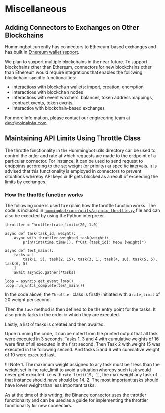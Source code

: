 # Miscellaneous 

## Adding Connectors to Exchanges on Other Blockchains

Hummingbot currently has connectors to Ethereum-based exchanges and has built in [Ethereum wallet support](https://github.com/hummingbot/hummingbot/tree/master/hummingbot/wallet/ethereum).

We plan to support multiple blockchains in the near future. To support blockchains other than Ethereum, connectors for new blockchains other than Ethereum would require integrations that enables the following blockchain-specific functionalities:

- interactions with blockchain wallets: import, creation, encryption
- interactions with blockchain nodes
- interactions with event watchers: balances, token address mappings, contract events, token events,
- interaction with blockchain-based exchanges

For more information, please contact our engineering team at dev@coinalpha.com.


## Maintaining API Limits Using Throttle Class

The throttle functionality in the Hummingbot utils directory can be used to control the order and rate at which requests are made to the endpoint of a particular connector. For instance, it can be used to send request to endpoints according to the set weight (or priority) at specific intervals. It is advised that this functionality is employed in connectors to prevent situations whereby API keys or IP gets blocked as a result of exceeding the limits by exchanges.

### How the throttle function works

The following code is used to explain how the throttle function works. The code is included in [`hummingbot/core/utils/asyncio_throttle.py`](https://github.com/hummingbot/hummingbot/blob/master/hummingbot/core/utils/asyncio_throttle.py) file and can also be executed by using the Python interpreter.

```
throttler = Throttler(rate_limit=(20, 1.0))

async def task(task_id, weight):
	async with throttler.weighted_task(weight):
		print(int(time.time()), f"Cat {task_id}: Meow {weight}")

async def test_main():
	tasks = [
		task(1, 5), task(2, 15), task(3, 1), task(4, 10), task(5, 5), task(6, 5)
	]
	await asyncio.gather(*tasks)

loop = asyncio.get_event_loop()
loop.run_until_complete(test_main())
```

In the code above, the `Throttler` class is firstly initiated with a `rate_limit` of 20 weight per second.

Then the `task` method is then defined to be the entry point for the tasks. It also prints tasks in the order in which they are executed.

Lastly, a list of tasks is created and then awaited.

Upon running the code, it can be noted from the printed output that all task were executed in 3 seconds. Tasks 1, 3 and 4 with cumulative weights of 16 were first of all executed in the first second. Then Task 2 with weight 15 was executed in the following second. And tasks 5 and 6 with cumulative weight of 10 were executed last.

!!! Note
    1. The maximum weight assigned to any task must be 1 less than the weight set in the rate_limit to avoid a situation whereby such task would never get executed. i.e with `rate_limit(15, 1)`, the max weight any task of that instance should have should be 14.
    2. The most important tasks should have lower weight than less important tasks.

As at the time of this writing, the Binance connector uses the throttler functionality and can be used as a guide for implementing the throttler functionality for new connectors.